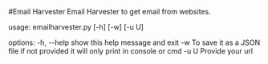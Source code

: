 #Email Harvester
Email Harvester to get email from websites.



usage: emailharvester.py [-h] [-w] [-u U]

options:
  -h, --help  show this help message and exit
  -w          To save it as a JSON file if not provided it will only print in
              console or cmd
  -u U        Provide your url
